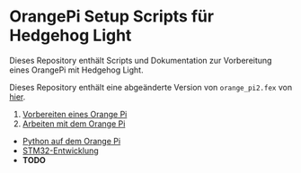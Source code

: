 # OrangePi Setup Scripts für Hedgehog Light

Dieses Repository enthält Scripts und Dokumentation zur Vorbereitung eines OrangePi mit Hedgehog Light.

Dieses Repository enthält eine abgeänderte Version von `orange_pi2.fex` von [hier](https://github.com/loboris/OrangePi-BuildLinux/blob/master/orange/orange_pi2.fex).

1. [Vorbereiten eines Orange Pi](00-InitialSetup.md)
2. [Arbeiten mit dem Orange Pi](01-Working.md)

* [Python auf dem Orange Pi](python.md)
* [STM32-Entwicklung](stm32development.md)
* **TODO**

